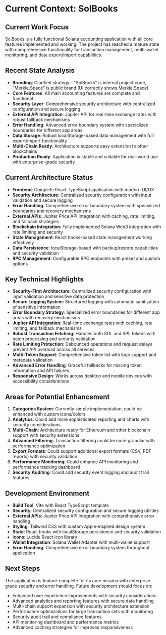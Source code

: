 # Current Context: SolBooks

## Current Work Focus
SolBooks is a fully functional Solana accounting application with all core features implemented and working. The project has reached a mature state with comprehensive functionality for transaction management, multi-wallet monitoring, and data export/import capabilities.

## Recent State Analysis
- **Branding**: Clarified strategy - "SolBooks" is internal project code, "Merkle.Space" is public brand (UI correctly shows Merkle.Space)
- **Core Features**: All main accounting features are complete and functional
- **Security Layer**: Comprehensive security architecture with centralized configuration and secure logging
- **External API Integration**: Jupiter API for real-time exchange rates with robust fallback mechanisms
- **Error Handling**: Advanced error boundary system with specialized boundaries for different app areas
- **Data Storage**: Robust localStorage-based data management with full export/import functionality
- **Multi-Chain Ready**: Architecture supports easy extension to other blockchains
- **Production Ready**: Application is stable and suitable for real-world use with enterprise-grade security

## Current Architecture Status
- **Frontend**: Complete React TypeScript application with modern UI/UX
- **Security Architecture**: Centralized security configuration with input validation and secure logging
- **Error Handling**: Comprehensive error boundary system with specialized boundaries and recovery mechanisms
- **External APIs**: Jupiter Price API integration with caching, rate limiting, and fallback strategies
- **Blockchain Integration**: Fully implemented Solana Web3 integration with rate limiting and security
- **State Management**: React hooks-based state management working effectively
- **Data Persistence**: localStorage-based with backup/restore capabilities and security validation
- **RPC Management**: Configurable RPC endpoints with preset and custom options

## Key Technical Highlights
- **Security-First Architecture**: Centralized security configuration with input validation and sensitive data protection
- **Secure Logging System**: Structured logging with automatic sanitization of sensitive information
- **Error Boundary Strategy**: Specialized error boundaries for different app areas with recovery mechanisms
- **Jupiter API Integration**: Real-time exchange rates with caching, rate limiting, and fallback mechanisms
- **Robust Transaction Fetching**: Handles both SOL and SPL tokens with batch processing and security validation
- **Rate Limiting Protection**: Debounced operations and request delays prevent API overload across all services
- **Multi-Token Support**: Comprehensive token list with logo support and metadata validation
- **Advanced Error Handling**: Graceful fallbacks for missing token information and API failures
- **Responsive Design**: Works across desktop and mobile devices with accessibility considerations

## Areas for Potential Enhancement
1. **Categories System**: Currently simple implementation, could be enhanced with custom icons/colors
2. **Analytics**: Could add more sophisticated reporting and charts with security considerations
3. **Multi-Chain**: Architecture ready for Ethereum and other blockchain support with security extensions
4. **Advanced Filtering**: Transaction filtering could be more granular with performance optimization
5. **Export Formats**: Could support additional export formats (CSV, PDF reports) with security validation
6. **Performance Monitoring**: Could enhance API monitoring and performance tracking dashboard
7. **Security Auditing**: Could add security event logging and audit trail features

## Development Environment
- **Build Tool**: Vite with React TypeScript template
- **Security**: Centralized security configuration and secure logging utilities
- **External APIs**: Jupiter Price API integration with comprehensive error handling
- **Styling**: Tailwind CSS with custom Apple-inspired design system
- **State**: React hooks with localStorage persistence and security validation
- **Icons**: Lucide React icon library
- **Wallet Integration**: Solana Wallet Adapter with multi-wallet support
- **Error Handling**: Comprehensive error boundary system throughout application

## Next Steps
The application is feature-complete for its core mission with enterprise-grade security and error handling. Future development should focus on:
- Enhanced user experience improvements with security considerations
- Advanced analytics and reporting features with secure data handling
- Multi-chain support expansion with security architecture extension
- Performance optimizations for large transaction sets with monitoring
- Security audit trail and compliance features
- API monitoring dashboard and performance metrics
- Advanced caching strategies for improved responsiveness